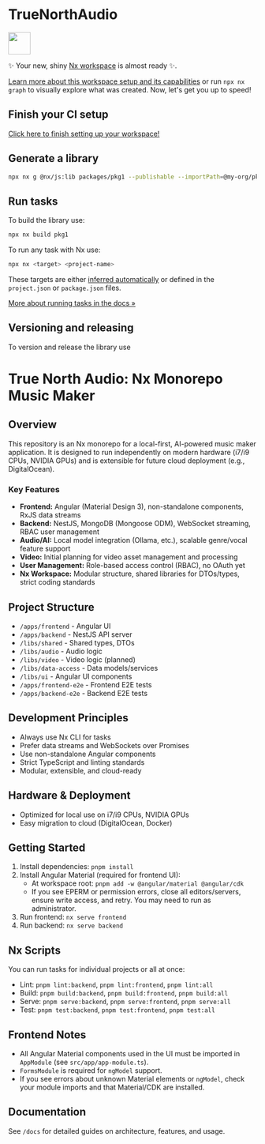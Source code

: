 # TrueNorthAudio

<a alt="Nx logo" href="https://nx.dev" target="_blank" rel="noreferrer"><img src="https://raw.githubusercontent.com/nrwl/nx/master/images/nx-logo.png" width="45"></a>

✨ Your new, shiny [Nx workspace](https://nx.dev) is almost ready ✨.

[Learn more about this workspace setup and its capabilities](https://nx.dev/nx-api/js?utm_source=nx_project&amp;utm_medium=readme&amp;utm_campaign=nx_projects) or run `npx nx graph` to visually explore what was created. Now, let's get you up to speed!

## Finish your CI setup

[Click here to finish setting up your workspace!](https://cloud.nx.app/connect/tkKlDHfUO7)


## Generate a library

```sh
npx nx g @nx/js:lib packages/pkg1 --publishable --importPath=@my-org/pkg1
```

## Run tasks

To build the library use:

```sh
npx nx build pkg1
```

To run any task with Nx use:

```sh
npx nx <target> <project-name>
```

These targets are either [inferred automatically](https://nx.dev/concepts/inferred-tasks?utm_source=nx_project&utm_medium=readme&utm_campaign=nx_projects) or defined in the `project.json` or `package.json` files.

[More about running tasks in the docs &raquo;](https://nx.dev/features/run-tasks?utm_source=nx_project&utm_medium=readme&utm_campaign=nx_projects)

## Versioning and releasing

To version and release the library use


# True North Audio: Nx Monorepo Music Maker

## Overview
This repository is an Nx monorepo for a local-first, AI-powered music maker application. It is designed to run independently on modern hardware (i7/i9 CPUs, NVIDIA GPUs) and is extensible for future cloud deployment (e.g., DigitalOcean).

### Key Features
- **Frontend:** Angular (Material Design 3), non-standalone components, RxJS data streams
- **Backend:** NestJS, MongoDB (Mongoose ODM), WebSocket streaming, RBAC user management
- **Audio/AI:** Local model integration (Ollama, etc.), scalable genre/vocal feature support
- **Video:** Initial planning for video asset management and processing
- **User Management:** Role-based access control (RBAC), no OAuth yet
- **Nx Workspace:** Modular structure, shared libraries for DTOs/types, strict coding standards

## Project Structure
- `/apps/frontend` - Angular UI
- `/apps/backend` - NestJS API server
- `/libs/shared` - Shared types, DTOs
- `/libs/audio` - Audio logic
- `/libs/video` - Video logic (planned)
- `/libs/data-access` - Data models/services
- `/libs/ui` - Angular UI components
- `/apps/frontend-e2e` - Frontend E2E tests
- `/apps/backend-e2e` - Backend E2E tests

## Development Principles
- Always use Nx CLI for tasks
- Prefer data streams and WebSockets over Promises
- Use non-standalone Angular components
- Strict TypeScript and linting standards
- Modular, extensible, and cloud-ready

## Hardware & Deployment
- Optimized for local use on i7/i9 CPUs, NVIDIA GPUs
- Easy migration to cloud (DigitalOcean, Docker)

## Getting Started
1. Install dependencies: `pnpm install`
2. Install Angular Material (required for frontend UI):
	- At workspace root: `pnpm add -w @angular/material @angular/cdk`
	- If you see EPERM or permission errors, close all editors/servers, ensure write access, and retry. You may need to run as administrator.
3. Run frontend: `nx serve frontend`
4. Run backend: `nx serve backend`

## Nx Scripts
You can run tasks for individual projects or all at once:
- Lint: `pnpm lint:backend`, `pnpm lint:frontend`, `pnpm lint:all`
- Build: `pnpm build:backend`, `pnpm build:frontend`, `pnpm build:all`
- Serve: `pnpm serve:backend`, `pnpm serve:frontend`, `pnpm serve:all`
- Test: `pnpm test:backend`, `pnpm test:frontend`, `pnpm test:all`

## Frontend Notes
- All Angular Material components used in the UI must be imported in `AppModule` (see `src/app/app-module.ts`).
- `FormsModule` is required for `ngModel` support.
- If you see errors about unknown Material elements or `ngModel`, check your module imports and that Material/CDK are installed.

## Documentation
See `/docs` for detailed guides on architecture, features, and usage.

